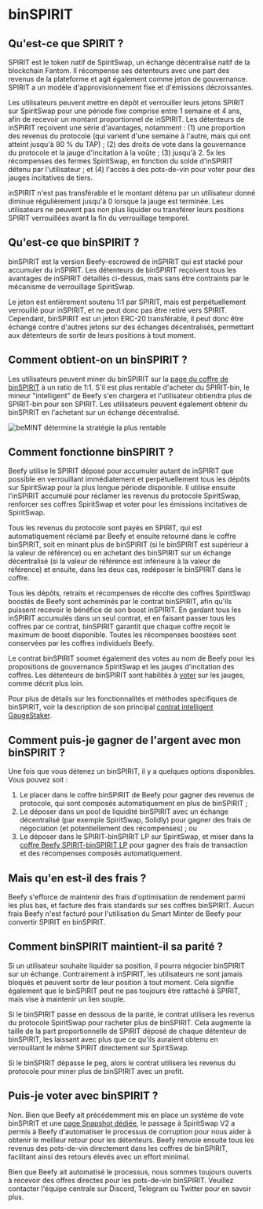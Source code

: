 # binSPIRIT

## Qu'est-ce que SPIRIT ?

SPIRIT est le token natif de SpiritSwap, un échange décentralisé natif de la blockchain Fantom. Il récompense ses détenteurs avec une part des revenus de la plateforme et agit également comme jeton de gouvernance. SPIRIT a un modèle d'approvisionnement fixe et d'émissions décroissantes.

Les utilisateurs peuvent mettre en dépôt et verrouiller leurs jetons SPIRIT sur SpiritSwap pour une période fixe comprise entre 1 semaine et 4 ans, afin de recevoir un montant proportionnel de inSPIRIT. Les détenteurs de inSPIRIT reçoivent une série d'avantages, notamment : (1) une proportion des revenus du protocole (qui varient d'une semaine à l'autre, mais qui ont atteint jusqu'à 80 % du TAP) ; (2) des droits de vote dans la gouvernance du protocole et la jauge d'incitation à la voûte ; (3) jusqu'à 2. 5x les récompenses des fermes SpiritSwap, en fonction du solde d'inSPIRIT détenu par l'utilisateur ; et (4) l'accès à des pots-de-vin pour voter pour des jauges incitatives de tiers.

inSPIRIT n'est pas transférable et le montant détenu par un utilisateur donné diminue régulièrement jusqu'à 0 lorsque la jauge est terminée. Les utilisateurs ne peuvent pas non plus liquider ou transférer leurs positions SPIRIT verrouillées avant la fin du verrouillage temporel.

## Qu'est-ce que binSPIRIT ?

binSPIRIT est la version Beefy-escrowed de inSPIRIT qui est stacké pour accumuler du inSPIRIT. Les détenteurs de binSPIRIT reçoivent tous les avantages de inSPIRIT détaillés ci-dessus, mais sans être contraints par le mécanisme de verrouillage SpiritSwap.

Le jeton est entièrement soutenu 1:1 par SPIRIT, mais est perpétuellement verrouillé pour inSPIRIT, et ne peut donc pas être retiré vers SPIRIT. Cependant, binSPIRIT est un jeton ERC-20 transférable, il peut donc être échangé contre d'autres jetons sur des échanges décentralisés, permettant aux détenteurs de sortir de leurs positions à tout moment.

## Comment obtient-on un binSPIRIT ?

Les utilisateurs peuvent miner du binSPIRIT sur la [page du coffre de binSPIRIT](https://app.beefy.finance/#/vault/beefy-binspirit) à un ratio de 1:1. S'il est plus rentable d'acheter du SPIRIT-bin, le mineur "intelligent" de Beefy s'en chargera et l'utilisateur obtiendra plus de SPIRIT-bin pour son SPIRIT. Les utilisateurs peuvent également obtenir du binSPIRIT en l'achetant sur un échange décentralisé.

![beMINT détermine la stratégie la plus rentable](../../.gitbook/assets/binspirit\_mint.jpg)

## Comment fonctionne binSPIRIT ?

Beefy utilise le SPIRIT déposé pour accumuler autant de inSPIRIT que possible en verrouillant immédiatement et perpétuellement tous les dépôts sur SpiritSwap pour la plus longue période disponible. Il utilise ensuite l'inSPIRIT accumulé pour réclamer les revenus du protocole SpiritSwap, renforcer ses coffres SpiritSwap et voter pour les émissions incitatives de SpiritSwap. 

Tous les revenus du protocole sont payés en SPIRIT, qui est automatiquement réclamé par Beefy et ensuite retourné dans le coffre binSPIRIT, soit en minant plus de binSPIRIT (si le binSPIRIT est supérieur à la valeur de référence) ou en achetant des binSPIRIT sur un échange décentralisé (si la valeur de référence est inférieure à la valeur de référence) et ensuite, dans les deux cas, redéposer le binSPIRIT dans le coffre.

Tous les dépôts, retraits et récompenses de récolte des coffres SpiritSwap boostés de Beefy sont acheminés par le contrat binSPIRIT, afin qu'ils puissent recevoir le bénéfice de son boost inSPIRIT. En gardant tous les inSPIRIT accumulés dans un seul contrat, et en faisant passer tous les coffres par ce contrat, binSPIRIT garantit que chaque coffre reçoit le maximum de boost disponible. Toutes les récompenses boostées sont conservées par les coffres individuels Beefy.

Le contrat binSPIRIT soumet également des votes au nom de Beefy pour les propositions de gouvernance SpiritSwap et les jauges d'incitation des coffres. Les détenteurs de binSPIRIT sont habilités à [voter](binspirit.md#puis-je-voter-avec-binspirit) sur les jauges, comme décrit plus loin.

Pour plus de détails sur les fonctionnalités et méthodes spécifiques de binSPIRIT, voir la description de son principal [contrat intelligent GaugeStaker](../../developer-documentation/other-beefy-contracts/gaugestaker-contract.md).

## Comment puis-je gagner de l'argent avec mon binSPIRIT ?

Une fois que vous détenez un binSPIRIT, il y a quelques options disponibles. Vous pouvez soit :

1. Le placer dans le coffre binSPIRIT de Beefy pour gagner des revenus de protocole, qui sont composés automatiquement en plus de binSPIRIT ;
2. Le déposer dans un pool de liquidité binSPIRIT avec un échange décentralisé (par exemple SpiritSwap, Solidly) pour gagner des frais de négociation (et potentiellement des récompenses) ; ou
3. Le déposer dans le SPIRIT-binSPIRIT LP sur SpiritSwap, et miser dans la [coffre Beefy SPIRIT-binSPIRIT LP](https://app.beefy.finance/#/vault/spirit-binspirit-spirit) pour gagner des frais de transaction et des récompenses composés automatiquement.

## Mais qu'en est-il des frais ?

Beefy s'efforce de maintenir des frais d'optimisation de rendement parmi les plus bas, et facture des frais standards sur ses coffres binSPIRIT. Aucun frais Beefy n'est facturé pour l'utilisation du Smart Minter de Beefy pour convertir SPIRIT en binSPIRIT.

## Comment binSPIRIT maintient-il sa parité ?

Si un utilisateur souhaite liquider sa position, il pourra négocier binSPIRIT sur un échange. Contrairement à inSPIRIT, les utilisateurs ne sont jamais bloqués et peuvent sortir de leur position à tout moment. Cela signifie également que le binSPIRIT peut ne pas toujours être rattaché à SPIRIT, mais vise à maintenir un lien souple.

Si le binSPIRIT passe en dessous de la parité, le contrat utilisera les revenus du protocole SpiritSwap pour racheter plus de binSPIRIT. Cela augmente la taille de la part proportionnelle de SPIRIT déposé de chaque détenteur de binSPIRIT, les laissant avec plus que ce qu'ils auraient obtenu en verrouillant le même SPIRIT directement sur SpiritSwap.

Si le binSPIRIT dépasse le peg, alors le contrat utilisera les revenus du protocole pour miner plus de binSPIRIT avec un profit.

## Puis-je voter avec binSPIRIT ?

Non. Bien que Beefy ait précédemment mis en place un système de vote binSPIRIT et une [page Snapshot dédiée](https://snapshot.org/#/binspirit.eth), le passage à SpiritSwap V2 a permis à Beefy d'automatiser le processus de corruption pour nous aider à obtenir le meilleur retour pour les détenteurs. Beefy renvoie ensuite tous les revenus des pots-de-vin directement dans les coffres de binSPIRIT, facilitant ainsi des retours élevés avec un effort minimal.

Bien que Beefy ait automatisé le processus, nous sommes toujours ouverts à recevoir des offres directes pour les pots-de-vin binSPIRIT. Veuillez contacter l'équipe centrale sur Discord, Telegram ou Twitter pour en savoir plus.
